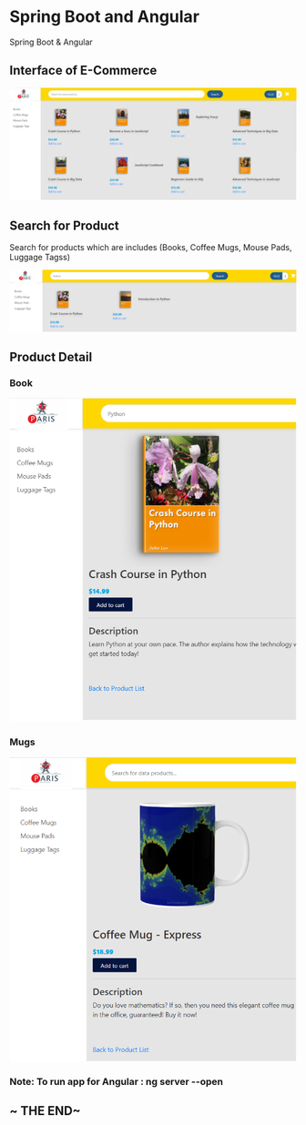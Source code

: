 # Spring Boot and Angular 
Spring Boot & Angular  

## Interface of E-Commerce  

  ![alt text](./Main.png)
   
  
  
## Search for Product

  Search for products which are includes (Books, Coffee Mugs, Mouse Pads, Luggage Tagss) 
  
  ![alt text](./SearchProduct.png)
  

## Product Detail
  
  ### Book

![alt text](./ProductDetailpng.png)


  ### Mugs

![alt text](./Product_Detail.png)



### Note: To run app for Angular : ng server --open



## ~ THE END~ 
